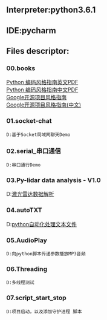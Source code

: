## Interpreter:python3.6.1
## IDE:pycharm

## Files descriptor:
### 00.books
   [Python 编码风格指南英文PDF](./books/Google%20Python%20Style%20Guide.pdf) <br>
   [Python 编码风格指南中文PDF](./books/Google%20java编程规范.pdf) <br>
   [Google开源项目风格指南](https://google.github.io/styleguide/) <br>
   [Google开源项目风格指南(中文)](https://github.com/zh-google-styleguide/zh-google-styleguide) <br>
### 01.socket-chat 
    D:基于Socket局域网聊天Demo

### 02.serial_串口通信 
    D:串口通行Demo

### 03.Py-lidar data analysis - V1.0 
  D:[激光雷达数据解析](https://blog.csdn.net/qq_21508727/article/details/79839195)

### 04.autoTXT 
  D:[python自动化处理文本文件](https://blog.csdn.net/qq_21508727/article/details/80357580) 

### 05.AudioPlay 
    D:向python脚本传递参数播放MP3音频

### 06.Threading 
    D:多线程测试

### 07.script_start_stop  
    D:项目启动，以及添加守护进程 脚本


